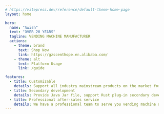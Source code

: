 ```yaml
---
# https://vitepress.dev/reference/default-theme-home-page
layout: home

hero:
  name: "Awish"
  text: "OVER 20 YEARS"
  tagline: VENDING MACHINE MANUFACTURER
  actions:
    - theme: brand
      text: Shop Now
      link: https://gzscenthope.en.alibaba.com/
    - theme: alt
      text: Platform Usage
      link: /guide

features:
  - title: Customizable
    details: Support all industry mainstream products on the market for customization
  - title: Secondary development
    details: Provide Java Jar file, support Rust plug-in secondary development, and payment system etc.
  - title: Professional after-sales service
    details: We have a professional team to serve you vending machine after-sales service
---
```

